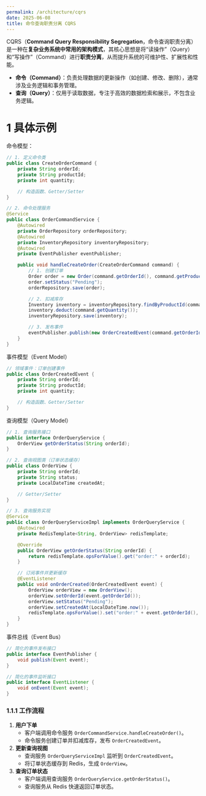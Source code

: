 ```yaml
---
permalink: /architecture/cqrs
date: 2025-06-08
title: 命令查询职责分离 CQRS
---
```

CQRS（**Command Query Responsibility Segregation**，命令查询职责分离）是一种在**复杂业务系统中常用的架构模式**，其核心思想是将“读操作”（Query）和“写操作”（Command）进行**职责分离**，从而提升系统的可维护性、扩展性和性能。
- **命令（Command）**：负责处理数据的更新操作（如创建、修改、删除），通常涉及业务逻辑和事务管理。
- **查询（Query）**：仅用于读取数据，专注于高效的数据检索和展示，不包含业务逻辑。

# 1 具体示例
命令模型：
```java
// 1. 定义命令类
public class CreateOrderCommand {
    private String orderId;
    private String productId;
    private int quantity;

    // 构造函数、Getter/Setter
}

// 2. 命令处理服务
@Service
public class OrderCommandService {
    @Autowired
    private OrderRepository orderRepository;
    @Autowired
    private InventoryRepository inventoryRepository;
    @Autowired
    private EventPublisher eventPublisher;

    public void handleCreateOrder(CreateOrderCommand command) {
        // 1. 创建订单
        Order order = new Order(command.getOrderId(), command.getProductId(), command.getQuantity());
        order.setStatus("Pending");
        orderRepository.save(order);

        // 2. 扣减库存
        Inventory inventory = inventoryRepository.findByProductId(command.getProductId());
        inventory.deduct(command.getQuantity());
        inventoryRepository.save(inventory);

        // 3. 发布事件
        eventPublisher.publish(new OrderCreatedEvent(command.getOrderId(), command.getProductId(), command.getQuantity()));
    }
}
```

事件模型（Event Model）
```java
// 领域事件：订单创建事件
public class OrderCreatedEvent {
    private String orderId;
    private String productId;
    private int quantity;

    // 构造函数、Getter/Setter
}
```

查询模型（Query Model）
```java
// 1. 查询服务接口
public interface OrderQueryService {
    OrderView getOrderStatus(String orderId);
}

// 2. 查询视图类（订单状态缓存）
public class OrderView {
    private String orderId;
    private String status;
    private LocalDateTime createdAt;

    // Getter/Setter
}

// 3. 查询服务实现
@Service
public class OrderQueryServiceImpl implements OrderQueryService {
    @Autowired
    private RedisTemplate<String, OrderView> redisTemplate;

    @Override
    public OrderView getOrderStatus(String orderId) {
        return redisTemplate.opsForValue().get("order:" + orderId);
    }

    // 订阅事件并更新缓存
    @EventListener
    public void onOrderCreated(OrderCreatedEvent event) {
        OrderView orderView = new OrderView();
        orderView.setOrderId(event.getOrderId());
        orderView.setStatus("Pending");
        orderView.setCreatedAt(LocalDateTime.now());
        redisTemplate.opsForValue().set("order:" + event.getOrderId(), orderView);
    }
}
```

事件总线（Event Bus）
```java
// 简化的事件发布接口
public interface EventPublisher {
    void publish(Event event);
}

// 简化的事件监听接口
public interface EventListener {
    void onEvent(Event event);
}
```

### 1.1.1 **工作流程**
1. **用户下单**
    - 客户端调用命令服务 `OrderCommandService.handleCreateOrder()`。
    - 命令服务创建订单并扣减库存，发布 `OrderCreatedEvent`。
2. **更新查询视图**
    - 查询服务 `OrderQueryServiceImpl` 监听到 `OrderCreatedEvent`。
    - 将订单状态缓存到 Redis，生成 `OrderView`。
3. **查询订单状态**
    - 客户端调用查询服务 `OrderQueryService.getOrderStatus()`。
    - 查询服务从 Redis 快速返回订单状态。

